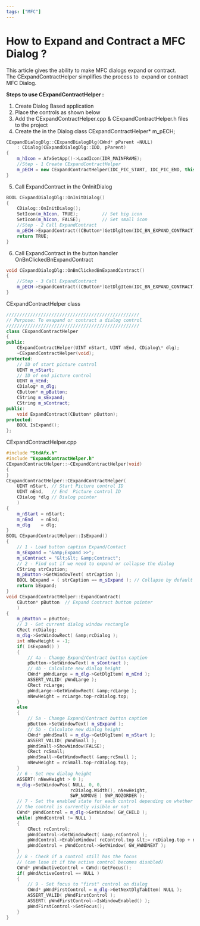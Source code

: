 ```yaml
---
tags: ["MFC"]
---
```


# How to Expand and Contract a MFC Dialog ?
<!--markdownlint-disable MD013 MD029 MD036 MD024 MD033 MD040 MD042 MD001 MD051 MD025 MD052-->
This article gives the ability to make MFC dialogs expand or contract. The CExpandContractHelper simplifies the process to  expand or contract MFC Dialog.

**Steps to use CExpandContractHelper :**

1. Create Dialog Based application
2. Place the controls as shown below
3. Add the CExpandContractHelper.cpp & CExpandContractHelper.h files to the project
4. Create the in the Dialog class CExpandContractHelper\* m_pECH;

```cpp
CExpandDialogDlg::CExpandDialogDlg(CWnd* pParent =NULL)
    : CDialog(CExpandDialogDlg::IDD, pParent)
{
    m_hIcon = AfxGetApp()->LoadIcon(IDR_MAINFRAME);
    //Step - 1 Create CExpandContractHelper
    m_pECH = new CExpandContractHelper(IDC_PIC_START, IDC_PIC_END, this);
}
```

5. Call ExpandContract in the OnInitDialog

```cpp
BOOL CExpandDialogDlg::OnInitDialog()
{
    CDialog::OnInitDialog();
    SetIcon(m_hIcon, TRUE);         // Set big icon
    SetIcon(m_hIcon, FALSE);        // Set small icon
    //Step - 2 Call ExpandContract
    m_pECH->ExpandContract((CButton*)GetDlgItem(IDC_BN_EXPAND_CONTRACT));
    return TRUE;
}
```

6. Call ExpandContract in the button handler OnBnClickedBnExpandContract

```cpp
void CExpandDialogDlg::OnBnClickedBnExpandContract()
{
    //Step - 3 Call ExpandContract
    m_pECH->ExpandContract((CButton*)GetDlgItem(IDC_BN_EXPAND_CONTRACT));
}
```

CExpandContractHelper class

```cpp
//////////////////////////////////////////////////
// Purpose: To exapand or contract a dialog control
//////////////////////////////////////////////////
class CExpandContractHelper
{
public:
    CExpandContractHelper(UINT nStart, UINT nEnd, CDialog\* dlg);
    ~CExpandContractHelper(void);
protected:
    // ID of start picture control
    UINT m_nStart;
    // ID of end picture control
    UINT m_nEnd;
    CDialog* m_dlg;
    CButton* m_pButton;
    CString m_sExpand;
    CString m_sContract;
public:
    void ExpandContract(CButton* pButton);
protected:
    BOOL IsExpand();
};
```

CExpandContractHelper.cpp

```cpp
#include "StdAfx.h"
#include "ExpandContractHelper.h"
CExpandContractHelper::~CExpandContractHelper(void)
{
}
CExpandContractHelper::CExpandContractHelper(
    UINT nStart, // Start Picture control ID
    UINT nEnd,   // End  Picture control ID
    CDialog *dlg // Dialog pointer
    )
{
    m_nStart = nStart;
    m_nEnd   = nEnd;
    m_dlg    = dlg;
}
BOOL CExpandContractHelper::IsExpand()
{
    // 1 - Load button caption Expand/Contact
    m_sExpand = "&amp;Expand >>";
    m_sContract = "&lt;&lt; &amp;Contract";
    // 2 - Find out if we need to expand or collapse the dialog
    CString strCaption;
    m_pButton->GetWindowText( strCaption );
    BOOL bExpand = ( strCaption == m_sExpand ); // Collapse by default
    return bExpand;
}
void CExpandContractHelper::ExpandContract(
    CButton* pButton  // Expand Contract button pointer
    )
{
    m_pButton = pButton;
    // 3 - Get current dialog window rectangle
    CRect rcDialog;
    m_dlg->GetWindowRect( &amp;rcDialog );
    int nNewHeight = -1;
    if( IsExpand() )
    {
        // 4a - Change Expand/Contract button caption
        pButton->SetWindowText( m_sContract );
        // 4b - Calculate new dialog height
        CWnd* pWndLarge = m_dlg->GetDlgItem( m_nEnd );
        ASSERT_VALID( pWndLarge );
        CRect rcLarge;
        pWndLarge->GetWindowRect( &amp;rcLarge );
        nNewHeight = rcLarge.top-rcDialog.top;
    }
    else
    {
        // 5a - Change Expand/Contract button caption
        pButton->SetWindowText( m_sExpand );
        // 5b - Calculate new dialog height
        CWnd* pWndSmall = m_dlg->GetDlgItem( m_nStart );
        ASSERT_VALID( pWndSmall );
        pWndSmall->ShowWindow(FALSE);
        CRect rcSmall;
        pWndSmall->GetWindowRect( &amp;rcSmall );
        nNewHeight = rcSmall.top-rcDialog.top;
    }
    // 6 - Set new dialog height
    ASSERT( nNewHeight > 0 );
    m_dlg->SetWindowPos( NULL, 0, 0,
                        rcDialog.Width(), nNewHeight,
                        SWP_NOMOVE | SWP_NOZORDER );
    // 7 - Set the enabled state for each control depending on whether
    // the control is currently visible or not
    CWnd* pWndControl = m_dlg->GetWindow( GW_CHILD );
    while( pWndControl != NULL )
    {
        CRect rcControl;
        pWndControl->GetWindowRect( &amp;rcControl );
        pWndControl->EnableWindow( rcControl.top &lt;= rcDialog.top + nNewHeight );
        pWndControl = pWndControl->GetWindow( GW_HWNDNEXT );
    }
    // 8 - Check if a control still has the focus
    // (can lose it if the active control becomes disabled)
    CWnd* pWndActiveControl = CWnd::GetFocus();
    if( pWndActiveControl == NULL )
    {
        // 9 - Set focus to "first" control on dialog
        CWnd* pWndFirstControl = m_dlg->GetNextDlgTabItem( NULL );
        ASSERT_VALID( pWndFirstControl );
        ASSERT( pWndFirstControl->IsWindowEnabled() );
        pWndFirstControl->SetFocus();
    }
}
```
